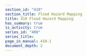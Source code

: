 ```yaml
---
section_id: "410"
section_title: Flood Hazard Mapping
title: 410 Flood Hazard Mapping
has_summary: true
is_activity: true
series_id: "400"
series_title: 
page_in_manual: 410-1
document_depth: 2
---
```

